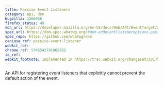 ```yaml
---
title: Passive Event Listeners
category: api, dom
bugzilla: 1266066
firefox_status: 49
mdn_url: https://developer.mozilla.org/en-US/docs/Web/API/EventTarget/addEventListener
spec_url: https://dom.spec.whatwg.org/#dom-addeventlisteneroptions-passive
spec_repo: https://github.com/whatwg/dom
caniuse_ref: passive-event-listener
webkit_ref:
chrome_ref: 5745543795965952
ie_ref:
webkit_footnote: Implemented in https://trac.webkit.org/changeset/201757
---
```


An API for registering event listeners that explicitly cannot prevent the default action of the event.
